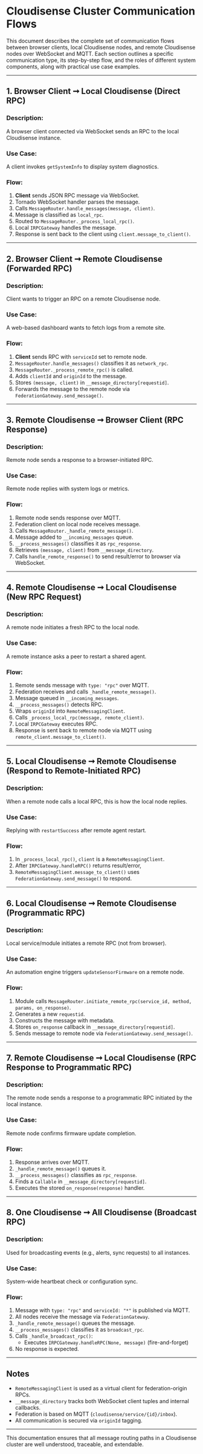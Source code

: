# Cloudisense Cluster Communication Flows

This document describes the complete set of communication flows between browser clients, local Cloudisense nodes, and remote Cloudisense nodes over WebSocket and MQTT. Each section outlines a specific communication type, its step-by-step flow, and the roles of different system components, along with practical use case examples.

---

## 1. Browser Client ➞ Local Cloudisense (Direct RPC)

### Description:
A browser client connected via WebSocket sends an RPC to the local Cloudisense instance.

### Use Case:
A client invokes `getSystemInfo` to display system diagnostics.

### Flow:
1. **Client** sends JSON RPC message via WebSocket.
2. Tornado WebSocket handler parses the message.
3. Calls `MessageRouter.handle_messages(message, client)`.
4. Message is classified as `local_rpc`.
5. Routed to `MessageRouter._process_local_rpc()`.
6. Local `IRPCGateway` handles the message.
7. Response is sent back to the client using `client.message_to_client()`.

---

## 2. Browser Client ➞ Remote Cloudisense (Forwarded RPC)

### Description:
Client wants to trigger an RPC on a remote Cloudisense node.

### Use Case:
A web-based dashboard wants to fetch logs from a remote site.

### Flow:
1. **Client** sends RPC with `serviceId` set to remote node.
2. `MessageRouter.handle_messages()` classifies it as `network_rpc`.
3. `MessageRouter._process_remote_rpc()` is called.
4. Adds `clientId` and `originId` to the message.
5. Stores `(message, client)` in `__message_directory[requestid]`.
6. Forwards the message to the remote node via `FederationGateway.send_message()`.

---

## 3. Remote Cloudisense ➞ Browser Client (RPC Response)

### Description:
Remote node sends a response to a browser-initiated RPC.

### Use Case:
Remote node replies with system logs or metrics.

### Flow:
1. Remote node sends response over MQTT.
2. Federation client on local node receives message.
3. Calls `MessageRouter._handle_remote_message()`.
4. Message added to `__incoming_messages` queue.
5. `__process_messages()` classifies it as `rpc_response`.
6. Retrieves `(message, client)` from `__message_directory`.
7. Calls `handle_remote_response()` to send result/error to browser via WebSocket.

---

## 4. Remote Cloudisense ➞ Local Cloudisense (New RPC Request)

### Description:
A remote node initiates a fresh RPC to the local node.

### Use Case:
A remote instance asks a peer to restart a shared agent.

### Flow:
1. Remote sends message with `type: "rpc"` over MQTT.
2. Federation receives and calls `_handle_remote_message()`.
3. Message queued in `__incoming_messages`.
4. `__process_messages()` detects RPC.
5. Wraps `originId` into `RemoteMessagingClient`.
6. Calls `_process_local_rpc(message, remote_client)`.
7. Local `IRPCGateway` executes RPC.
8. Response is sent back to remote node via MQTT using `remote_client.message_to_client()`.

---

## 5. Local Cloudisense ➞ Remote Cloudisense (Respond to Remote-Initiated RPC)

### Description:
When a remote node calls a local RPC, this is how the local node replies.

### Use Case:
Replying with `restartSuccess` after remote agent restart.

### Flow:
1. In `_process_local_rpc()`, `client` is a `RemoteMessagingClient`.
2. After `IRPCGateway.handleRPC()` returns result/error,
3. `RemoteMessagingClient.message_to_client()` uses `FederationGateway.send_message()` to respond.

---

## 6. Local Cloudisense ➞ Remote Cloudisense (Programmatic RPC)

### Description:
Local service/module initiates a remote RPC (not from browser).

### Use Case:
An automation engine triggers `updateSensorFirmware` on a remote node.

### Flow:
1. Module calls `MessageRouter.initiate_remote_rpc(service_id, method, params, on_response)`.
2. Generates a new `requestid`.
3. Constructs the message with metadata.
4. Stores `on_response` callback in `__message_directory[requestid]`.
5. Sends message to remote node via `FederationGateway.send_message()`.

---

## 7. Remote Cloudisense ➞ Local Cloudisense (RPC Response to Programmatic RPC)

### Description:
The remote node sends a response to a programmatic RPC initiated by the local instance.

### Use Case:
Remote node confirms firmware update completion.

### Flow:
1. Response arrives over MQTT.
2. `_handle_remote_message()` queues it.
3. `__process_messages()` classifies as `rpc_response`.
4. Finds a `Callable` in `__message_directory[requestid]`.
5. Executes the stored `on_response(response)` handler.

---

## 8. One Cloudisense ➞ All Cloudisense (Broadcast RPC)

### Description:
Used for broadcasting events (e.g., alerts, sync requests) to all instances.

### Use Case:
System-wide heartbeat check or configuration sync.

### Flow:
1. Message with `type: "rpc"` and `serviceId: "*"` is published via MQTT.
2. All nodes receive the message via `FederationGateway`.
3. `_handle_remote_message()` queues the message.
4. `__process_messages()` classifies it as `broadcast_rpc`.
5. Calls `_handle_broadcast_rpc()`:
   - Executes `IRPCGateway.handleRPC(None, message)` (fire-and-forget)
6. No response is expected.

---

## Notes
- `RemoteMessagingClient` is used as a virtual client for federation-origin RPCs.
- `__message_directory` tracks both WebSocket client tuples and internal callbacks.
- Federation is based on MQTT (`cloudisense/service/{id}/inbox`).
- All communication is secured via `originId` tagging.

---

This documentation ensures that all message routing paths in a Cloudisense cluster are well understood, traceable, and extendable.
